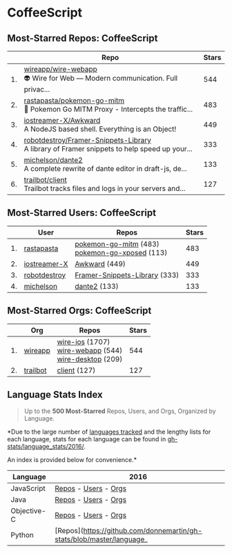 # CoffeeScript

## Most-Starred Repos: CoffeeScript

| | Repo | Stars |
|---|---|---|
| 1. | [wireapp/wire-webapp](https://github.com/wireapp/wire-webapp) <br/>👽 Wire for Web — Modern communication. Full privac... | 544 |
| 2. | [rastapasta/pokemon-go-mitm](https://github.com/rastapasta/pokemon-go-mitm) <br/>🎁  Pokemon Go MITM Proxy -  Intercepts the traffic... | 483 |
| 3. | [iostreamer-X/Awkward](https://github.com/iostreamer-X/Awkward) <br/>A NodeJS based shell. Everything is an Object! | 449 |
| 4. | [robotdestroy/Framer-Snippets-Library](https://github.com/robotdestroy/Framer-Snippets-Library) <br/>A library of Framer snippets to help speed up your... | 333 |
| 5. | [michelson/dante2](https://github.com/michelson/dante2) <br/>A complete rewrite of dante editor in draft-js, de... | 133 |
| 6. | [trailbot/client](https://github.com/trailbot/client) <br/>Trailbot tracks files and logs in your servers and... | 127 |

## Most-Starred Users: CoffeeScript

| | User | Repos | Stars |
|---|---|---|---|
| 1. | [rastapasta](https://github.com/rastapasta)  | [pokemon-go-mitm](https://github.com/rastapasta/pokemon-go-mitm)  (483) <br/>[pokemon-go-xposed](https://github.com/rastapasta/pokemon-go-xposed)  (113) <br/> | 483 |
| 2. | [iostreamer-X](https://github.com/iostreamer-X)  | [Awkward](https://github.com/iostreamer-X/Awkward)  (449) <br/> | 449 |
| 3. | [robotdestroy](https://github.com/robotdestroy)  | [Framer-Snippets-Library](https://github.com/robotdestroy/Framer-Snippets-Library)  (333) <br/> | 333 |
| 4. | [michelson](https://github.com/michelson)  | [dante2](https://github.com/michelson/dante2)  (133) <br/> | 133 |

## Most-Starred Orgs: CoffeeScript

| | Org | Repos | Stars |
|---|---|---|---|
| 1. | [wireapp](https://github.com/wireapp)  | [wire-ios](https://github.com/wireapp/wire-ios)  (1707) <br/>[wire-webapp](https://github.com/wireapp/wire-webapp)  (544) <br/>[wire-desktop](https://github.com/wireapp/wire-desktop)  (209) <br/> | 544 |
| 2. | [trailbot](https://github.com/trailbot)  | [client](https://github.com/trailbot/client)  (127) <br/> | 127 |

## Language Stats Index


>Up to the **500 Most-Starred** Repos, Users, and Orgs, Organized by Language.

*Due to the large number of [languages tracked](#which-languages-are-tracked) and the lengthy lists for each language, stats for each language can be found in [gh-stats/language_stats/2016/](https://github.com/donnemartin/gh-stats/tree/master/language_stats/2016).

An index is provided below for convenience.*


| Language | 2016 |
|---|---|
| JavaScript | [Repos](https://github.com/donnemartin/gh-stats/blob/master/language_stats/2016/javascript.md#most-starred-repos-javascript) - [Users](https://github.com/donnemartin/gh-stats/blob/master/language_stats/2016/javascript.md#most-starred-users-javascript) - [Orgs](https://github.com/donnemartin/gh-stats/blob/master/language_stats/2016/javascript.md#most-starred-orgs-javascript) |
| Java | [Repos](https://github.com/donnemartin/gh-stats/blob/master/language_stats/2016/java.md#most-starred-repos-java) - [Users](https://github.com/donnemartin/gh-stats/blob/master/language_stats/2016/java.md#most-starred-users-java) - [Orgs](https://github.com/donnemartin/gh-stats/blob/master/language_stats/2016/java.md#most-starred-orgs-java) |
| Objective-C | [Repos](https://github.com/donnemartin/gh-stats/blob/master/language_stats/2016/objective-c.md#most-starred-repos-objective-c) - [Users](https://github.com/donnemartin/gh-stats/blob/master/language_stats/2016/objective-c.md#most-starred-users-objective-c) - [Orgs](https://github.com/donnemartin/gh-stats/blob/master/language_stats/2016/objective-c.md#most-starred-orgs-objective-c) |
| Python | [Repos](https://github.com/donnemartin/gh-stats/blob/master/language_